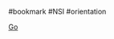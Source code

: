 #bookmark #NSI #orientation 

[Go](https://www.letudiant.fr/lycee/specialites-bac-general/article/la-specialite-nsi-en-un-clin-d-oeil.html)
